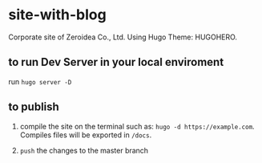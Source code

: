 # site-with-blog
  Corporate site of Zeroidea Co., Ltd. Using Hugo Theme: HUGOHERO.

## to run Dev Server in your local enviroment

  run `hugo server -D`

## to publish

  1. compile the site on the terminal such as:  `hugo -d https://example.com`.
     Compiles files will be exported in `/docs`.

  2. `push` the changes to the master branch
